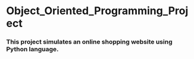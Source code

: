 # Object_Oriented_Programming_Project

### This project simulates an online shopping website using Python language.